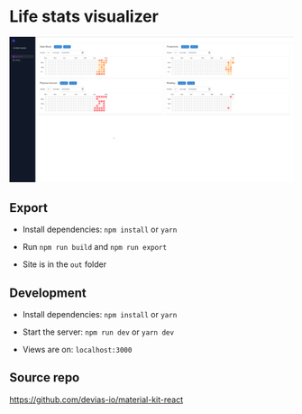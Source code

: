 # Life stats visualizer

![Dashboard](/docs/screenshot.png)

## Export
- Install dependencies: `npm install` or `yarn`

- Run `npm run build` and `npm run export`

- Site is in the `out` folder

## Development
- Install dependencies: `npm install` or `yarn`

- Start the server: `npm run dev` or `yarn dev`

- Views are on: `localhost:3000`

## Source repo
https://github.com/devias-io/material-kit-react